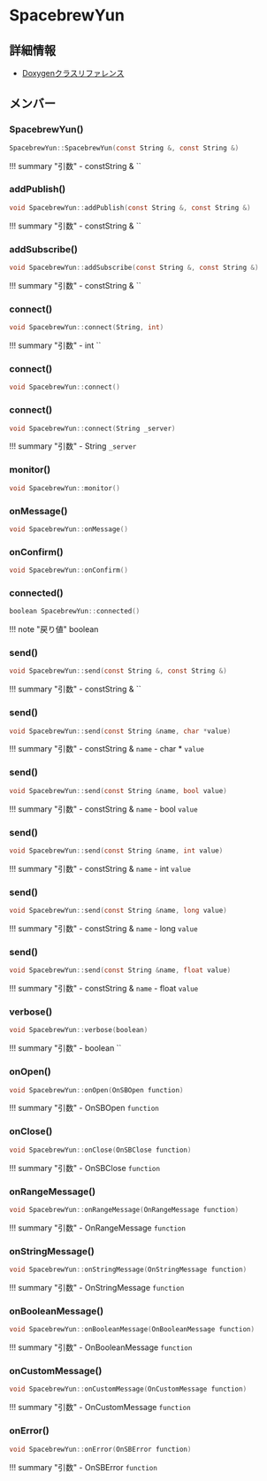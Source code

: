 # SpacebrewYun



## 詳細情報

- [Doxygenクラスリファレンス](https://lang-ship.com/reference/Arduino/1.8.9/class_spacebrew_yun.html)

## メンバー















### SpacebrewYun()



```c
SpacebrewYun::SpacebrewYun(const String &, const String &)
```

!!! summary "引数"
	- constString & `` 



### addPublish()



```c
void SpacebrewYun::addPublish(const String &, const String &)
```

!!! summary "引数"
	- constString & `` 



### addSubscribe()



```c
void SpacebrewYun::addSubscribe(const String &, const String &)
```

!!! summary "引数"
	- constString & `` 



### connect()



```c
void SpacebrewYun::connect(String, int)
```

!!! summary "引数"
	- int `` 



### connect()



```c
void SpacebrewYun::connect()
```



### connect()



```c
void SpacebrewYun::connect(String _server)
```

!!! summary "引数"
	- String `_server` 



### monitor()



```c
void SpacebrewYun::monitor()
```



### onMessage()



```c
void SpacebrewYun::onMessage()
```



### onConfirm()



```c
void SpacebrewYun::onConfirm()
```



### connected()



```c
boolean SpacebrewYun::connected()
```

!!! note "戻り値"
	boolean



### send()



```c
void SpacebrewYun::send(const String &, const String &)
```

!!! summary "引数"
	- constString & `` 



### send()



```c
void SpacebrewYun::send(const String &name, char *value)
```

!!! summary "引数"
	- constString & `name` 
	- char * `value` 



### send()



```c
void SpacebrewYun::send(const String &name, bool value)
```

!!! summary "引数"
	- constString & `name` 
	- bool `value` 



### send()



```c
void SpacebrewYun::send(const String &name, int value)
```

!!! summary "引数"
	- constString & `name` 
	- int `value` 



### send()



```c
void SpacebrewYun::send(const String &name, long value)
```

!!! summary "引数"
	- constString & `name` 
	- long `value` 



### send()



```c
void SpacebrewYun::send(const String &name, float value)
```

!!! summary "引数"
	- constString & `name` 
	- float `value` 



### verbose()



```c
void SpacebrewYun::verbose(boolean)
```

!!! summary "引数"
	- boolean `` 



### onOpen()



```c
void SpacebrewYun::onOpen(OnSBOpen function)
```

!!! summary "引数"
	- OnSBOpen `function` 



### onClose()



```c
void SpacebrewYun::onClose(OnSBClose function)
```

!!! summary "引数"
	- OnSBClose `function` 



### onRangeMessage()



```c
void SpacebrewYun::onRangeMessage(OnRangeMessage function)
```

!!! summary "引数"
	- OnRangeMessage `function` 



### onStringMessage()



```c
void SpacebrewYun::onStringMessage(OnStringMessage function)
```

!!! summary "引数"
	- OnStringMessage `function` 



### onBooleanMessage()



```c
void SpacebrewYun::onBooleanMessage(OnBooleanMessage function)
```

!!! summary "引数"
	- OnBooleanMessage `function` 



### onCustomMessage()



```c
void SpacebrewYun::onCustomMessage(OnCustomMessage function)
```

!!! summary "引数"
	- OnCustomMessage `function` 



### onError()



```c
void SpacebrewYun::onError(OnSBError function)
```

!!! summary "引数"
	- OnSBError `function` 



